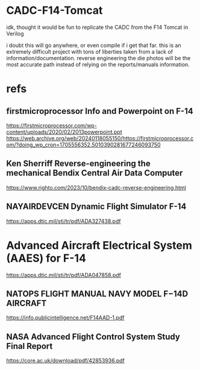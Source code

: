 # CADC-F14-Tomcat

idk, thought it would be fun to replicate the CADC from the F14 Tomcat in Verilog

i doubt this will go anywhere, or even compile if i get that far. 
this is an extremely difficult project with tons of liberties taken from a lack of information/documentation.
reverse engineering the die photos will be the most accurate path instead of relying on the reports/manuals information.

# refs
## firstmicroprocessor Info and Powerpoint on F-14
  https://firstmicroprocessor.com/wp-content/uploads/2020/02/2013powerpoint.ppt
  https://web.archive.org/web/20240118055150/https://firstmicroprocessor.com/?doing_wp_cron=1705556352.5010390281677246093750
## Ken Sherriff Reverse-engineering the mechanical Bendix Central Air Data Computer
  https://www.righto.com/2023/10/bendix-cadc-reverse-engineering.html
## NAYAIRDEVCEN Dynamic Flight Simulator F-14
  https://apps.dtic.mil/sti/tr/pdf/ADA327438.pdf
# Advanced Aircraft Electrical System (AAES) for F-14
  https://apps.dtic.mil/sti/tr/pdf/ADA047858.pdf
## NATOPS FLIGHT MANUAL NAVY MODEL F−14D AIRCRAFT
  https://info.publicintelligence.net/F14AAD-1.pdf
## NASA Advanced Flight Control System Study Final Report 
  https://core.ac.uk/download/pdf/42853936.pdf
